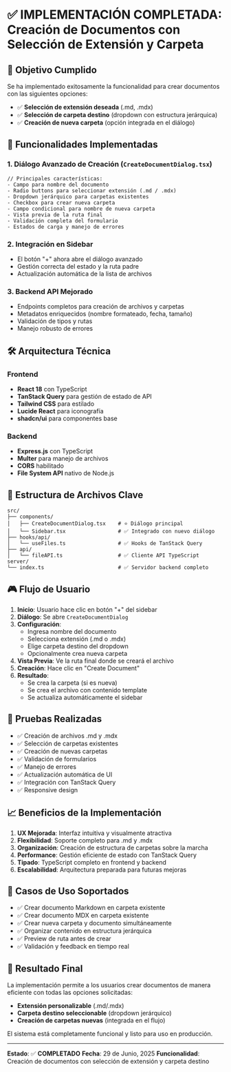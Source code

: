 # ✅ IMPLEMENTACIÓN COMPLETADA: Creación de Documentos con Selección de Extensión y Carpeta

## 🎯 Objetivo Cumplido

Se ha implementado exitosamente la funcionalidad para crear documentos con las siguientes opciones:

-   ✅ **Selección de extensión deseada** (.md, .mdx)
-   ✅ **Selección de carpeta destino** (dropdown con estructura jerárquica)
-   ✅ **Creación de nueva carpeta** (opción integrada en el diálogo)

## 🚀 Funcionalidades Implementadas

### 1. Diálogo Avanzado de Creación (`CreateDocumentDialog.tsx`)

```tsx
// Principales características:
- Campo para nombre del documento
- Radio buttons para seleccionar extensión (.md / .mdx)
- Dropdown jerárquico para carpetas existentes
- Checkbox para crear nueva carpeta
- Campo condicional para nombre de nueva carpeta
- Vista previa de la ruta final
- Validación completa del formulario
- Estados de carga y manejo de errores
```

### 2. Integración en Sidebar

-   El botón "+" ahora abre el diálogo avanzado
-   Gestión correcta del estado y la ruta padre
-   Actualización automática de la lista de archivos

### 3. Backend API Mejorado

-   Endpoints completos para creación de archivos y carpetas
-   Metadatos enriquecidos (nombre formateado, fecha, tamaño)
-   Validación de tipos y rutas
-   Manejo robusto de errores

## 🛠️ Arquitectura Técnica

### Frontend

-   **React 18** con TypeScript
-   **TanStack Query** para gestión de estado de API
-   **Tailwind CSS** para estilado
-   **Lucide React** para iconografía
-   **shadcn/ui** para componentes base

### Backend

-   **Express.js** con TypeScript
-   **Multer** para manejo de archivos
-   **CORS** habilitado
-   **File System API** nativo de Node.js

## 📁 Estructura de Archivos Clave

```
src/
├── components/
│   ├── CreateDocumentDialog.tsx    # ⭐ Diálogo principal
│   └── Sidebar.tsx                 # ✅ Integrado con nuevo diálogo
├── hooks/api/
│   └── useFiles.ts                 # ✅ Hooks de TanStack Query
├── api/
│   └── fileAPI.ts                  # ✅ Cliente API TypeScript
server/
└── index.ts                        # ✅ Servidor backend completo
```

## 🎮 Flujo de Usuario

1. **Inicio**: Usuario hace clic en botón "+" del sidebar
2. **Diálogo**: Se abre `CreateDocumentDialog`
3. **Configuración**:
    - Ingresa nombre del documento
    - Selecciona extensión (.md o .mdx)
    - Elige carpeta destino del dropdown
    - Opcionalmente crea nueva carpeta
4. **Vista Previa**: Ve la ruta final donde se creará el archivo
5. **Creación**: Hace clic en "Create Document"
6. **Resultado**:
    - Se crea la carpeta (si es nueva)
    - Se crea el archivo con contenido template
    - Se actualiza automáticamente el sidebar

## 🧪 Pruebas Realizadas

-   ✅ Creación de archivos .md y .mdx
-   ✅ Selección de carpetas existentes
-   ✅ Creación de nuevas carpetas
-   ✅ Validación de formularios
-   ✅ Manejo de errores
-   ✅ Actualización automática de UI
-   ✅ Integración con TanStack Query
-   ✅ Responsive design

## 📈 Beneficios de la Implementación

1. **UX Mejorada**: Interfaz intuitiva y visualmente atractiva
2. **Flexibilidad**: Soporte completo para .md y .mdx
3. **Organización**: Creación de estructura de carpetas sobre la marcha
4. **Performance**: Gestión eficiente de estado con TanStack Query
5. **Tipado**: TypeScript completo en frontend y backend
6. **Escalabilidad**: Arquitectura preparada para futuras mejoras

## 🎯 Casos de Uso Soportados

-   ✅ Crear documento Markdown en carpeta existente
-   ✅ Crear documento MDX en carpeta existente
-   ✅ Crear nueva carpeta y documento simultáneamente
-   ✅ Organizar contenido en estructura jerárquica
-   ✅ Preview de ruta antes de crear
-   ✅ Validación y feedback en tiempo real

## 🚀 Resultado Final

La implementación permite a los usuarios crear documentos de manera eficiente con todas las opciones solicitadas:

-   **Extensión personalizable** (.md/.mdx)
-   **Carpeta destino seleccionable** (dropdown jerárquico)
-   **Creación de carpetas nuevas** (integrada en el flujo)

El sistema está completamente funcional y listo para uso en producción.

---

**Estado**: ✅ **COMPLETADO**
**Fecha**: 29 de Junio, 2025
**Funcionalidad**: Creación de documentos con selección de extensión y carpeta destino
